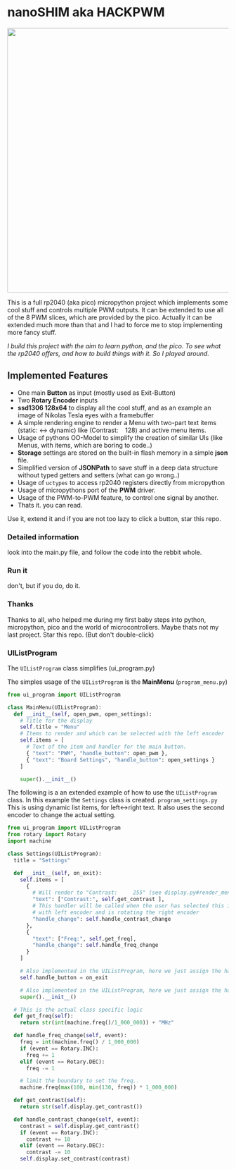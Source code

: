 # nanoSHIM aka HACKPWM

<img src="https://github.com/webdeb/nanoshim/assets/14992140/7e6a05b5-28bf-47a2-9062-699df4bb3fd5" width="600px" />


This is a full rp2040 (aka pico) micropython project which implements some cool stuff and controls multiple PWM outputs. It can be extended to use all of the 8 PWM slices, which are provided by the pico. Actually it can be extended much more than that and I had to force me to stop implementing more fancy stuff.

_I build this project with the aim to learn python, and the pico. To see what the rp2040 offers, and how to build things with it. So I played around._

## Implemented Features

- One main **Button** as input (mostly used as Exit-Button)
- Two **Rotary Encoder** inputs
- **ssd1306 128x64** to display all the cool stuff, and as an example an image of Nikolas Tesla eyes with a framebuffer
- A simple rendering engine to render a Menu with two-part text items (static: <-> dynamic) like (Contrast:&nbsp;&nbsp;&nbsp;&nbsp;128) and active menu items.
- Usage of pythons OO-Model to simplify the creation of similar UIs (like Menus, with items, which are boring to code..)
- **Storage** settings are stored on the built-in flash memory in a simple **json** file.
- Simplified version of **JSONPath** to save stuff in a deep data structure without typed getters and setters (what can go wrong..)
- Usage of `uctypes` to access rp2040 registers directly from micropython
- Usage of micropythons port of the **PWM** driver.
- Usage of the PWM-to-PWM feature, to control one signal by another.
- Thats it. you can read.

Use it, extend it and if you are not too lazy to click a button, star this repo.

### Detailed information

look into the main.py file, and follow the code into the rebbit whole.

### Run it

don't, but if you do, do it.

### Thanks

Thanks to all, who helped me during my first baby steps into python, micropython, pico and the world of microcontrollers. Maybe thats not my last project. Star this repo. (But don't double-click)

### UIListProgram

The `UIListProgram` class simplifies (ui_program.py)

The simples usage of the `UIListProgram` is the **MainMenu** (`program_menu.py`)

```py
from ui_program import UIListProgram

class MainMenu(UIListProgram):
  def __init__(self, open_pwm, open_settings):
    # Title for the display
    self.title = "Menu"
    # Items to render and which can be selected with the left encoder
    self.items = [
      # Text of the item and handler for the main button.
      { "text": "PWM", "handle_button": open_pwm },
      { "text": "Board Settings", "handle_button": open_settings }
    ]

    super().__init__()

```

The following is a an extended example of how to use the `UIListProgram` class. In this example the `Settings` class is created. `program_settings.py`
This is using dynamic list items, for left<->right text.
It also uses the second encoder to change the actual setting.

```py
from ui_program import UIListProgram
from rotary import Rotary
import machine

class Settings(UIListProgram):
  title = "Settings"

  def __init__(self, on_exit):
    self.items = [
      {
        # Will render to "Contrast:     255" (see display.py#render_menu)
        "text": ["Contrast:", self.get_contrast ],
        # This handler will be called when the user has selected this item
        # with left encoder and is rotating the right encoder
        "handle_change": self.handle_contrast_change
      },
      {
        "text": ["Freq:", self.get_freq],
        "handle_change": self.handle_freq_change
      }
    ]

    # Also implemented in the UIListProgram, here we just assign the handler.
    self.handle_button = on_exit

    # Also implemented in the UIListProgram, here we just assign the handler.
    super().__init__()

  # This is the actual class specific logic
  def get_freq(self):
    return str(int(machine.freq()/1_000_000)) + "MHz"

  def handle_freq_change(self, event):
    freq = int(machine.freq() / 1_000_000)
    if (event == Rotary.INC):
      freq += 1
    elif (event == Rotary.DEC):
      freq -= 1

    # limit the boundary to set the freq..
    machine.freq(max(100, min(130, freq)) * 1_000_000)

  def get_contrast(self):
    return str(self.display.get_contrast())

  def handle_contrast_change(self, event):
    contrast = self.display.get_contrast()
    if (event == Rotary.INC):
      contrast += 10
    elif (event == Rotary.DEC):
      contrast -= 10
    self.display.set_contrast(contrast)
```
